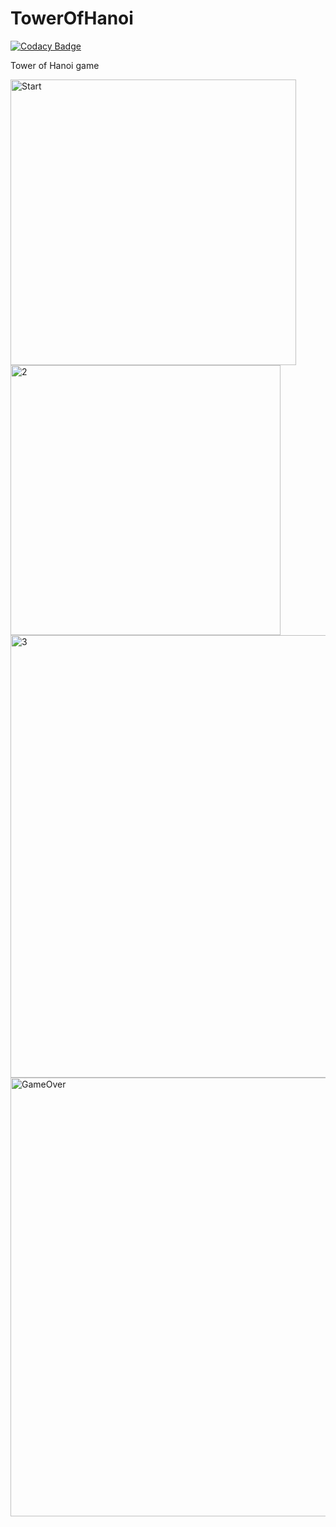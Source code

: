 # TowerOfHanoi
[![Codacy Badge](https://api.codacy.com/project/badge/Grade/c35d1910a6e847ef97c9f810b77060e1)](https://app.codacy.com/app/Kasperr93/TowerOfHanoi?utm_source=github.com&utm_medium=referral&utm_content=Kasperr93/TowerOfHanoi&utm_campaign=Badge_Grade_Dashboard)

Tower of Hanoi game

<img width="457" alt="Start" src="https://user-images.githubusercontent.com/26023953/54292664-e2033d80-45ae-11e9-9e20-1539286c24b7.png">
<img width="432" alt="2" src="https://user-images.githubusercontent.com/26023953/54292663-e2033d80-45ae-11e9-96ec-1a4b7fc5882a.png">
<img width="708" alt="3" src="https://user-images.githubusercontent.com/26023953/54292661-e2033d80-45ae-11e9-9771-0bd46914df56.png">
<img width="702" alt="GameOver" src="https://user-images.githubusercontent.com/26023953/54292660-e2033d80-45ae-11e9-8051-afa7df7ba849.png">
